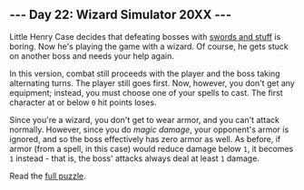 ## --- Day 22: Wizard Simulator 20XX ---
Little Henry Case decides that defeating bosses with [swords and stuff](21) is boring.  Now he's playing the game with a wizard.  Of course, he gets stuck on another boss and needs your help again.

In this version, combat still proceeds with the player and the boss taking alternating turns.  The player still goes first.  Now, however, you don't get any equipment; instead, you must choose one of your spells to cast.  The first character at or below <code>0</code> hit points loses.

Since you're a wizard, you don't get to wear armor, and you can't attack normally.  However, since you do <em>magic damage</em>, your opponent's armor is ignored, and so the boss effectively has zero armor as well.  As before, if armor (from a spell, in this case) would reduce damage below <code>1</code>, it becomes <code>1</code> instead - that is, the boss' attacks always deal at least <code>1</code> damage.

Read the [full puzzle](https://adventofcode.com/2015/day/22).

